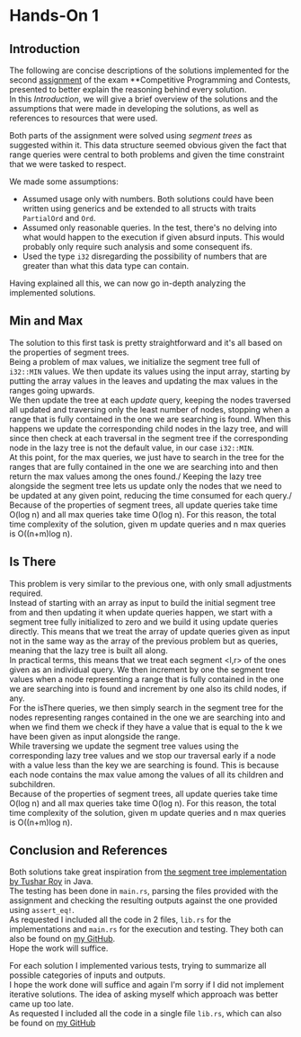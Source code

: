 # Hands-On 1
## Introduction
The following are concise descriptions of the solutions implemented for the second [assignment](https://pages.di.unipi.it/rossano/blog/2023/handson22324/) of the exam **Competitive Programming and Contests, presented to better explain the reasoning behind every solution.\
In this *Introduction*, we will give a brief overview of the solutions and the assumptions that were made in developing the solutions, as well as references to resources that were used.

Both parts of the assignment were solved using *segment trees* as suggested within it. This data structure seemed obvious given the fact that range queries were central to both problems and given the time constraint that we were tasked to respect.

We made some assumptions:
- Assumed usage only with numbers. Both solutions could have been written using generics and be extended to all structs with traits ``PartialOrd`` and ``Ord``.
- Assumed only reasonable queries. In the test, there's no delving into what would happen to the execution if given absurd inputs. This would probably only require such analysis and some consequent ifs.
- Used the type ``i32`` disregarding the possibility of numbers that are greater than what this data type can contain.

Having explained all this, we can now go in-depth analyzing the implemented solutions.
## Min and Max
The solution to this first task is pretty straightforward and it's all based on the properties of segment trees.\
Being a problem of max values, we initialize the segment tree full of ``i32::MIN`` values. We then update its values using the input array, starting by putting the array values in the leaves and updating the max values in the ranges going upwards.\
We then update the tree at each *update* query, keeping the nodes traversed all updated and traversing only the least number of nodes, stopping when a range that is fully contained in the one we are searching is found. When this happens we update the corresponding child nodes in the lazy tree, and will since then check at each traversal in the segment tree if the corresponding node in the lazy tree is not the default value, in our case ``i32::MIN``.\
At this point, for the max queries, we just have to search in the tree for the ranges that are fully contained in the one we are searching into and then return the max values among the ones found./
Keeping the lazy tree alongside the segment tree lets us update only the nodes that we need to be updated at any given point, reducing the time consumed for each query./
Because of the properties of segment trees, all update queries take time O(log n) and all max queries take time O(log n). For this reason, the total time complexity of the solution, given m update queries and n max queries is O((n+m)log n).

## Is There
This problem is very similar to the previous one, with only small adjustments required.\
Instead of starting with an array as input to build the initial segment tree from and then updating it when update queries happen, we start with a segment tree fully initialized to zero and we build it using update queries directly. This means that we treat the array of update queries given as input not in the same way as the array of the previous problem but as queries, meaning that the lazy tree is built all along.\
In practical terms, this means that we treat each segment <l,r> of the ones given as an individual query. We then increment by one the segment tree values when a node representing a range that is fully contained in the one we are searching into is found and increment by one also its child nodes, if any.\
For the isThere queries, we then simply search in the segment tree for the nodes representing ranges contained in the one we are searching into and when we find them we check if they have a value that is equal to the k we have been given as input alongside the range.\
While traversing we update the segment tree values using the corresponding lazy tree values and we stop our traversal early if a node with a value less than the key we are searching is found. This is because each node contains the max value among the values of all its children and subchildren.\
Because of the properties of segment trees, all update queries take time O(log n) and all max queries take time O(log n). For this reason, the total time complexity of the solution, given m update queries and n max queries is O((n+m)log n).

## Conclusion and References
Both solutions take great inspiration from [the segment tree implementation by Tushar Roy](https://github.com/mission-peace/interview/blob/master/src/com/interview/tree/SegmentTreeMinimumRangeQuery.java) in Java.\
The testing has been done in ``main.rs``, parsing the files provided with the assignment and checking the resulting outputs against the one provided using ``assert_eq!``.\
As requested I included all the code in 2 files, `lib.rs` for the implementations and ``main.rs`` for the execution and testing. They both can also be found on [my GitHub](https://github.com/LoSpiri/CompetitiveProgramming/tree/main/Hands-On/hands_on_2).\
Hope the work will suffice.







For each solution I implemented various tests, trying to summarize all possible categories of inputs and outputs.<br />
I hope the work done will suffice and again I'm sorry if I did not implement iterative solutions. The idea of asking myself which approach was better came up too late.<br />
As requested I included all the code in a single file `lib.rs`, which can also be found on [my GitHub](https://github.com/LoSpiri/CompetitiveProgramming/tree/main/Hands-On/hands_on_1)
